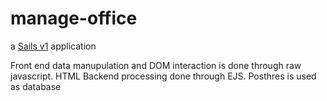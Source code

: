 # manage-office

a [Sails v1](https://sailsjs.com) application

Front end data manupulation and DOM interaction is done through raw javascript. HTML Backend processing done through EJS. Posthres is used as database

